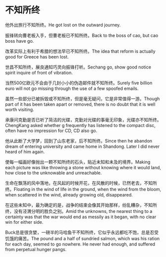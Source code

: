 # 不知所终

<p><span class="chinese">他外出旅行不知所终。</span><span class="english">He got lost on the outward journey.</span></p>

<p><span class="chinese">振锋转向曹老板入手，但曹老板已不知所终。</span><span class="english">Back to the boss of cao, but cao boss have go.</span></p>

<p><span class="chinese">改革实际上有利于希腊的想法早已不知所终。</span><span class="english">The idea that reform is actually good for Greece has been lost.</span></p>

<p><span class="chinese">世昌不知所终，展良通知巧灵向振锋打听。</span><span class="english">Sechang go, show good notice spirit inquire of front of vibration.</span></p>

<p><span class="chinese">当然500亿欧元不会由于几封小小的伪造邮件就不知所终。</span><span class="english">Surely five billion euro will not go missing through the use of a few spoofed emails.</span></p>

<p><span class="chinese">虽然一些部分已被拆毁或不知所终，但是毫无疑问，它是非常值得一游。</span><span class="english">Though part of it has been taken apart or removed, there is no doubt that it is well worth visiting.</span></p>

<p><span class="chinese">承康问克勤是否已听了简洁的光碟，克勤对光碟的事毫无印象，光碟亦不知所终。</span><span class="english">ChengKang asked whether g frequently has listened to the compact disc, often have no impression for CD, CD also go.</span></p>

<p><span class="chinese">他从此断了大学梦，回到了山东老家，后不知所终。</span><span class="english">Since then he abandon dream of entering university and came home in Shandong. Later I did never heard of him again.</span></p>

<p><span class="chinese">使每一幅画好像抛出一颗不知所终的石头，贴近未知和未及的境界。</span><span class="english">Making each picture was like throwing a stone without knowing where it would land, how close to the unknowable and unreachable.</span></p>

<p><span class="chinese">生命在飘荡的风中落地，在风起的时候开花，在风散的时候，已然老去，不知所终。</span><span class="english">Floating in the wind of life in the ground, when the wind from the bloom, when scattered in the wind, already growing old, disappeared.</span></p>

<p><span class="chinese">在这些未知中，最为确定的是，战争的结束会像其开始那样，纷乱糟杂，不知所终，没有泾渭分明的胜负之别。</span><span class="english">Amid the unknowns, the nearest thing to a certainty was that the war would end as messily as it began, with no clear win for either side.</span></p>

<p><span class="chinese">Buck总是很贪婪，一磅半的马哈鱼干不知所终，它似乎永远都吃不饱，总是忍受饥饿的痛苦。</span><span class="english">The pound and a half of sundried salmon, which was his ration for each day, seemed to go nowhere. He never had enough, and suffered from perpetual hunger pangs.</span></p>

